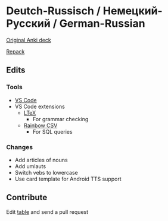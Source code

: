 # Deutch-Russisch / Немецкий-Русский / German-Russian

[Original Anki deck](https://ankiweb.net/shared/info/677598525)

[Repack](./De-Ru.apkg)

## Edits

### Tools
* [VS Code](https://code.visualstudio.com/)
* VS Code extensions
    * [LTeX](https://marketplace.visualstudio.com/items?itemName=valentjn.vscode-ltex)
        * For grammar checking
    * [Rainbow CSV](https://marketplace.visualstudio.com/items?itemName=mechatroner.rainbow-csv)
        * For SQL queries

### Changes
* Add articles of nouns
* Add umlauts
* Switch vebs to lowercase
* Use card template for Android TTS support

## Contribute
Edit [table](./De-Ru.txt) and send a pull request